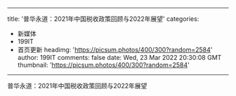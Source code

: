 
---
title: '普华永道：2021年中国税收政策回顾与2022年展望'
categories: 
 - 新媒体
 - 199IT
 - 首页更新
headimg: 'https://picsum.photos/400/300?random=2584'
author: 199IT
comments: false
date: Wed, 23 Mar 2022 20:30:08 GMT
thumbnail: 'https://picsum.photos/400/300?random=2584'
---

<div>   
普华永道：2021年中国税收政策回顾与2022年展望  
</div>
            